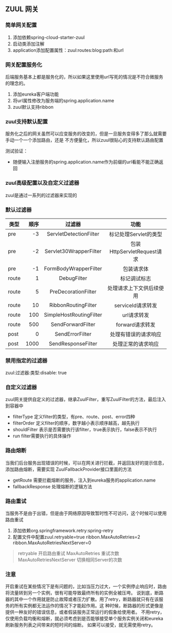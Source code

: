 ## ZUUL 网关

### 简单网关配置
1. 添加依赖spring-cloud-starter-zuul
2. 启动类添加注解
3. application添加配置属性：zuul:routes:blog:path:和url

### 网关配置服务化
后端服务基本上都是服务化的，所以如果这里使用url写死的情况是不符合微服务的理念的。
1. 添加eureka客户端功能
2. 将url属性修改为服务端的spring.application.name
3. zuul默认支持ribbon

### zuul支持默认配置
服务化之后的网关虽然可以应变服务的改变的，但是一旦服务变得多了那么就需要手动一个一个添加路由，还是
不方便量化，所以zuul很贴心的支持默认路由配置

测试验证：
+ 随便输入注册服务的spring.application.name作为前缀的url看能不能正确返回

### zuul高级配置以及自定义过滤器
zuul是通过一系列的过滤器来实现的

### 默认过滤器

| 类型        | 顺序    |  过滤器  |  功能  |
| --------   | -----:  | :----: | :----: |
|pre	|-3	|ServletDetectionFilter	|标记处理Servlet的类型|
|pre	|-2	|Servlet30WrapperFilter	|包装HttpServletRequest请求|
|pre	|-1	|FormBodyWrapperFilter	|包装请求体|
|route	|1	|DebugFilter	|标记调试标志|
|route	|5	|PreDecorationFilter	|处理请求上下文供后续使用|
|route	|10	|RibbonRoutingFilter	|serviceId请求转发|
|route	|100	|SimpleHostRoutingFilter	|url请求转发|
|route	|500	|SendForwardFilter	|forward请求转发|
|post	|0	|SendErrorFilter	|处理有错误的请求响应|
|post	|1000	|SendResponseFilter	|处理正常的请求响应|

### 禁用指定的过滤器
zuul:过滤器:类型:disable: true

### 自定义过滤器
zuul网关提供自定义的过滤器，继承ZuulFilter，重写ZuulFilter的方法，最后注入到容器中
+ filterType 定义filter的类型，有pre、route、post、error四种
+ filterOrder 定义filter的顺序，数字越小表示顺序越高，越先执行
+ shouldFilter 表示是否需要执行该filter，true表示执行，false表示不执行
+ run filter需要执行的具体操作

### 路由熔断  
当我们后台服务出现错误的时候，可以在网关进行拦截，并返回友好的提示信息，添加路由熔断，需要实现
ZuulFallbackProvider接口里面的方法
+ getRoute 需要拦截熔断的服务，注入到eureka服务的application.name
+ fallbackResponse 处理熔断的逻辑方法

### 路由重试
当服务不是由于出错，但是由于网络原因导致暂时性不可访问，这个时候可以使用路由重试
1. 添加依赖org.springframework.retry:spring-retry
2. 配置文件中配置zuul.retryable=true ribbon.MaxAutoRetries=2 ribbon.MaxAutoRetriesNextServer=0
> retryable 开启路由重试
> MaxAutoRetries 重试次数
> MaxAutoRetriesNextServer 切换相同Server的次数

### 注意
开启重试在某些情况下是有问题的，比如当压力过大，一个实例停止响应时，路由将流量转到另一个实例，很有可能导致最终所有的实例全被压垮。
说到底，断路器的其中一个作用就是防止故障或者压力扩散。用了retry，断路器就只有在该服务的所有实例都无法运作的情况下才能起作用。这
种时候，断路器的形式更像是提供一种友好的错误信息，或者假装服务正常运行的假象给使用者。
不用retry，仅使用负载均衡和熔断，就必须考虑到是否能够接受单个服务实例关闭和eureka刷新服务列表之间带来的短时间的熔断。
如果可以接受，就无需使用retry。
